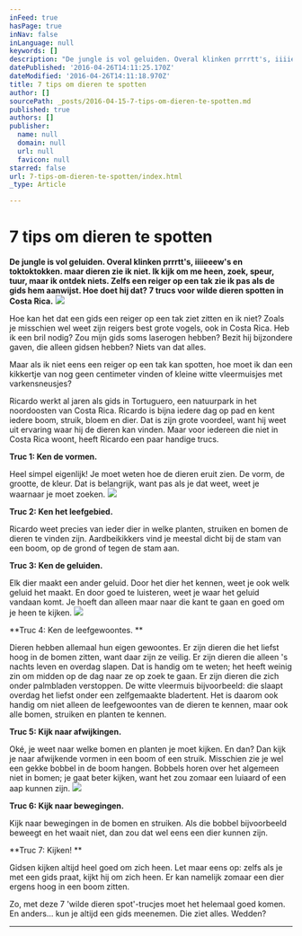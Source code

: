 ```yaml
---
inFeed: true
hasPage: true
inNav: false
inLanguage: null
keywords: []
description: "De jungle is vol geluiden. Overal klinken prrrtt's, iiiieeew's en toktoktokken. maar dieren zie ik niet. Ik kijk om me heen, zoek, speur, tuur, maar ik ontdek niets. Zelfs een reiger op een tak zie ik pas als de gids hem aanwijst. Hoe doet hij dat? 7 trucs voor wilde dieren spotten in Costa Rica."
datePublished: '2016-04-26T14:11:25.170Z'
dateModified: '2016-04-26T14:11:18.970Z'
title: 7 tips om dieren te spotten
author: []
sourcePath: _posts/2016-04-15-7-tips-om-dieren-te-spotten.md
published: true
authors: []
publisher:
  name: null
  domain: null
  url: null
  favicon: null
starred: false
url: 7-tips-om-dieren-te-spotten/index.html
_type: Article

---
```

# 7 tips om dieren te spotten

**De jungle is vol geluiden. Overal klinken prrrtt's, iiiieeew's en toktoktokken. maar dieren zie ik niet. Ik kijk om me heen, zoek, speur, tuur, maar ik ontdek niets. Zelfs een reiger op een tak zie ik pas als de gids hem aanwijst. Hoe doet hij dat? 7 trucs voor wilde dieren spotten in Costa Rica.**
![](https://the-grid-user-content.s3-us-west-2.amazonaws.com/b98e90d0-e993-45a9-924c-29838d69c60c.jpg)

Hoe kan het dat een gids een reiger op een tak ziet zitten en ik niet? Zoals je misschien wel weet zijn reigers best grote vogels, ook in Costa Rica. Heb ik een bril nodig? Zou mijn gids soms laserogen hebben? Bezit hij bijzondere gaven, die alleen gidsen hebben? Niets van dat alles. 

Maar als ik niet eens een reiger op een tak kan spotten, hoe moet ik dan een kikkertje van nog geen centimeter vinden of kleine witte vleermuisjes met varkensneusjes? 

Ricardo werkt al jaren als gids in Tortuguero, een natuurpark in het noordoosten van Costa Rica. Ricardo is bijna iedere dag op pad en kent iedere boom, struik, bloem en dier. Dat is zijn grote voordeel, want hij weet uit ervaring waar hij de dieren kan vinden. Maar voor iedereen die niet in Costa Rica woont, heeft Ricardo een paar handige trucs. 

**Truc 1: Ken de vormen.**

Heel simpel eigenlijk! Je moet weten hoe de dieren eruit zien. De vorm, de grootte, de kleur. Dat is belangrijk, want pas als je dat weet, weet je waarnaar je moet zoeken.
![](https://the-grid-user-content.s3-us-west-2.amazonaws.com/2098f609-e463-4ba5-8124-c80b1f083a62.jpg)

**Truc 2: Ken het leefgebied.**

Ricardo weet precies van ieder dier in welke planten, struiken en bomen de dieren te vinden zijn. Aardbeikikkers vind je meestal dicht bij de stam van een boom, op de grond of tegen de stam aan.

**Truc 3: Ken de geluiden.**

Elk dier maakt een ander geluid. Door het dier het kennen, weet je ook welk geluid het maakt. En door goed te luisteren, weet je waar het geluid vandaan komt. Je hoeft dan alleen maar naar die kant te gaan en goed om je heen te kijken.
![](https://the-grid-user-content.s3-us-west-2.amazonaws.com/526c07da-fe5d-410b-9193-64a9c8bd17ee.jpg)

**Truc 4: Ken de leefgewoontes. **

Dieren hebben allemaal hun eigen gewoontes. Er zijn dieren die het liefst hoog in de bomen zitten, want daar zijn ze veilig. Er zijn dieren die alleen 's nachts leven en overdag slapen. Dat is handig om te weten; het heeft weinig zin om midden op de dag naar ze op zoek te gaan. Er zijn dieren die zich onder palmbladen verstoppen. De witte vleermuis bijvoorbeeld: die slaapt overdag het liefst onder een zelfgemaakte bladertent. Het is daarom ook handig om niet alleen de leefgewoontes van de dieren te kennen, maar ook alle bomen, struiken en planten te kennen. 

**Truc 5: Kijk naar afwijkingen.**

Oké, je weet naar welke bomen en planten je moet kijken. En dan? Dan kijk je naar afwijkende vormen in een boom of een struik. Misschien zie je wel een gekke bobbel in de boom hangen. Bobbels horen over het algemeen niet in bomen; je gaat beter kijken, want het zou zomaar een luiaard of een aap kunnen zijn.
![](https://the-grid-user-content.s3-us-west-2.amazonaws.com/7371ae59-c3b6-4522-ab23-13e4e85c99fb.jpg)

**Truc 6: Kijk naar bewegingen.**

Kijk naar bewegingen in de bomen en struiken. Als die bobbel bijvoorbeeld beweegt en het waait niet, dan zou dat wel eens een dier kunnen zijn.

**Truc 7: Kijken! **

Gidsen kijken altijd heel goed om zich heen. Let maar eens op: zelfs als je met een gids praat, kijkt hij om zich heen. Er kan namelijk zomaar een dier ergens hoog in een boom zitten.

Zo, met deze 7 'wilde dieren spot'-trucjes moet het helemaal goed komen. En anders... kun je altijd een gids meenemen. Die ziet alles. Wedden?

****